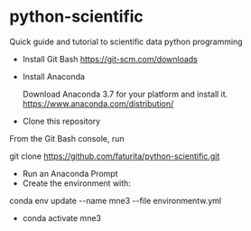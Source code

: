 # python-scientific
Quick guide and tutorial to scientific data python programming

* Install Git Bash
  https://git-scm.com/downloads
  
* Install Anaconda

  Download Anaconda 3.7 for your platform and install it.
  https://www.anaconda.com/distribution/
 
 * Clone this repository
 
  From the Git Bash console, run
  
  git clone https://github.com/faturita/python-scientific.git
 
 * Run an Anaconda Prompt
 * Create the environment with:
 
  conda env update --name mne3 --file environmentw.yml
  
  * conda activate mne3
  
  
 
 
 
